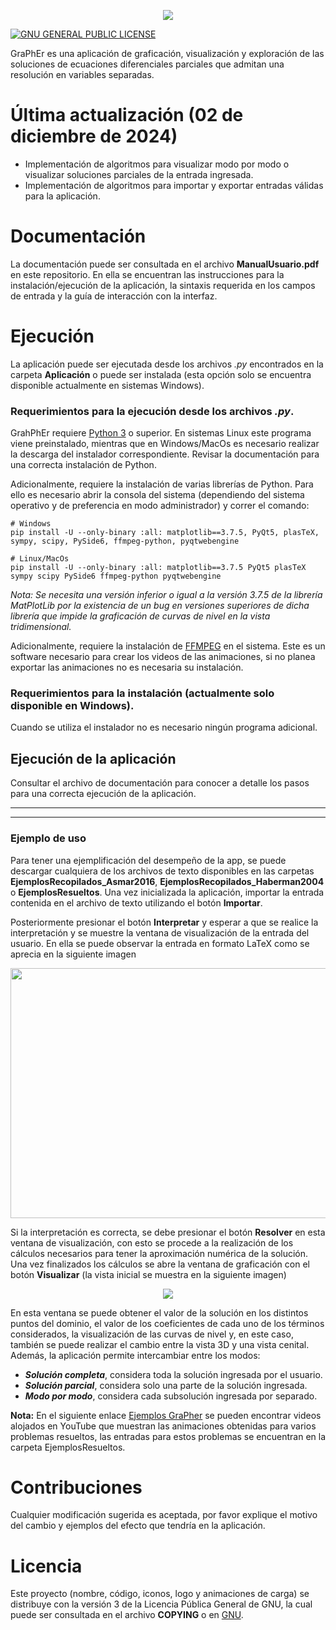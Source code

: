 <p align="center">
    <a href="https://github.com/LuisNavaFisBio/GraPhEr_Ecuaciones-Diferenciales-Parciales-Separables">
        <img src="https://github.com/LuisNavaFisBio/GraPhEr_Ecuaciones-Diferenciales-Parciales-Separables/blob/main/LogoPrincipal.png">
    </a>
</p>

[![GNU GENERAL PUBLIC LICENSE](https://www.gnu.org/graphics/gplv3-127x51.png?style=flat)](https://www.gnu.org/licenses/gpl-3.0.html#license-text)

GraPhEr es una aplicación de graficación, visualización y exploración de las soluciones de ecuaciones diferenciales parciales que admitan una resolución en variables separadas.

# Última actualización (02 de diciembre de 2024)

- Implementación de algoritmos para visualizar modo por modo o visualizar soluciones parciales de la entrada ingresada.
- Implementación de algoritmos para importar y exportar entradas válidas para la aplicación.

# Documentación

La documentación puede ser consultada en el archivo **ManualUsuario.pdf** en este repositorio. En ella se encuentran las instrucciones para la instalación/ejecución de la aplicación, la sintaxis requerida en los campos de entrada y la guía de interacción con la interfaz.

# Ejecución

La aplicación puede ser ejecutada desde los archivos *.py* encontrados en la carpeta **Aplicación** o puede ser instalada (esta opción solo se encuentra disponible actualmente en sistemas Windows).

### Requerimientos para la ejecución desde los archivos *.py*.

GrahPhEr requiere [Python 3](https://www.python.org/downloads/) o superior. En sistemas Linux este programa viene preinstalado, mientras que en Windows/MacOs es necesario realizar la descarga del instalador correspondiente. Revisar la documentación para una correcta instalación de Python. 

Adicionalmente, requiere la instalación de varias librerías de Python. Para ello es necesario abrir la consola del sistema (dependiendo del sistema operativo y de preferencia en modo administrador) y correr el comando:

```
# Windows
pip install -U --only-binary :all: matplotlib==3.7.5, PyQt5, plasTeX, sympy, scipy, PySide6, ffmpeg-python, pyqtwebengine

# Linux/MacOs
pip install -U --only-binary :all: matplotlib==3.7.5 PyQt5 plasTeX sympy scipy PySide6 ffmpeg-python pyqtwebengine
```

*Nota: Se necesita una versión inferior o igual a la versión 3.7.5 de la librería MatPlotLib por la existencia de un bug en versiones superiores de dicha librería que impide la graficación de curvas de nivel en la vista tridimensional.*

Adicionalmente, requiere la instalación de [FFMPEG](https://ffmpeg.org/download.html) en el sistema. Este es un software necesario para crear los videos de las animaciones, si no planea exportar las animaciones no es necesaria su instalación.

### Requerimientos para la instalación (actualmente solo disponible en Windows).

Cuando se utiliza el instalador no es necesario ningún programa adicional.

## Ejecución de la aplicación

Consultar el archivo de documentación para conocer a detalle los pasos para una correcta ejecución de la aplicación.

---
---

### Ejemplo de uso

Para tener una ejemplificación del desempeño de la app, se puede descargar cualquiera de los archivos de texto disponibles en las carpetas **EjemplosRecopilados_Asmar2016**, **EjemplosRecopilados_Haberman2004** o **EjemplosResueltos**. Una vez inicializada la aplicación, importar la entrada contenida en el archivo de texto utilizando el botón **Importar**.

Posteriormente presionar el botón **Interpretar** y esperar a que se realice la interpretación y se muestre la ventana de visualización de la entrada del usuario. En ella se puede observar la entrada en formato LaTeX como se aprecia en la siguiente imagen

<p align="center">
    <a>
        <img src="https://github.com/LuisNavaFisBio/GraPhEr_Ecuaciones-Diferenciales-Parciales-Separables/blob/main/EjemploInterpretacion.bmp" style="width: 950px; height: 400px;">
    </a>
</p>

Si la interpretación es correcta, se debe presionar el botón **Resolver** en esta ventana de visualización, con esto se procede a la realización de los cálculos necesarios para tener la aproximación numérica de la solución. Una vez finalizados los cálculos se abre la ventana de graficación con el botón **Visualizar** (la vista inicial se muestra en la siguiente imagen)

<p align="center">
    <a>
        <img src="https://github.com/LuisNavaFisBio/GraPhEr_Ecuaciones-Diferenciales-Parciales-Separables/blob/main/EjemploVentanaGraficacion.png">
    </a>
</p>

En esta ventana se puede obtener el valor de la solución en los distintos puntos del dominio, el valor de los coeficientes de cada uno de los términos considerados, la visualización de las curvas de nivel y, en este caso, también se puede realizar el cambio entre la vista 3D y una vista cenital. Además, la aplicación permite intercambiar entre los modos: 

- **_Solución completa_**, considera toda la solución ingresada por el usuario.
- **_Solución parcial_**, considera solo una parte de la solución ingresada.
- **_Modo por modo_**, considera cada subsolución ingresada por separado.

**Nota:** En el siguiente enlace [Ejemplos GraPher](https://youtube.com/playlist?list=PLDXxCxAJtfBglyxTJl_z-5euuph1bhJEH&si=NSw4tSfEgUvtZpNV) se pueden encontrar videos alojados en YouTube que muestran las animaciones obtenidas para varios problemas resueltos, las entradas para estos problemas se encuentran en la carpeta EjemplosResueltos.

# Contribuciones
Cualquier modificación sugerida es aceptada, por favor explique el motivo del cambio y ejemplos del efecto que tendría en la aplicación. 

# Licencia
Este proyecto (nombre, código, iconos, logo y animaciones de carga) se distribuye con la versión 3 de la Licencia Pública General de GNU, la cual puede ser consultada en el archivo **COPYING** o en [GNU](https://www.gnu.org/licenses/). 
